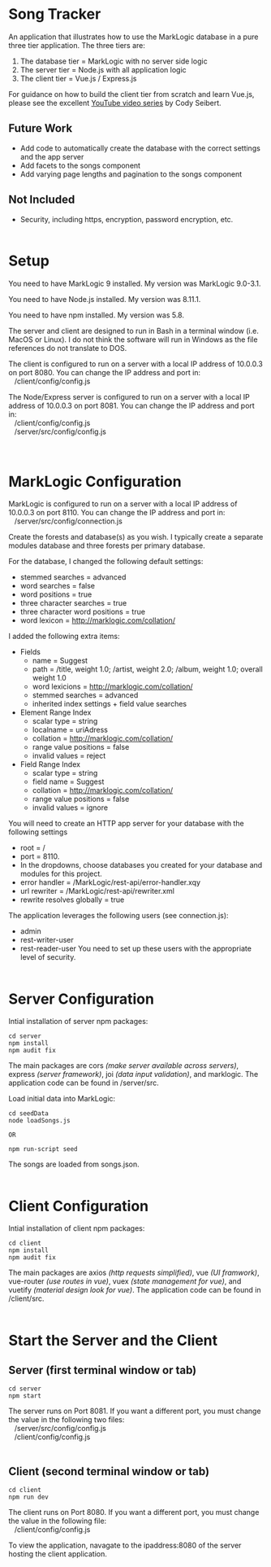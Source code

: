 # Song Tracker
An application that illustrates how to use the MarkLogic database in a pure three tier application.  The three tiers are:

1. The database tier = MarkLogic with no server side logic
2. The server tier = Node.js with all application logic
3. The client tier = Vue.js / Express.js

For guidance on how to build the client tier from scratch and learn Vue.js, please see the excellent [YouTube video series](https://www.youtube.com/watch?v=Fa4cRMaTDUI) by Cody Seibert.

## Future Work
* Add code to automatically create the database with the correct settings and the app server
* Add facets to the songs component
* Add varying page lengths and pagination to the songs component

## Not Included
* Security, including https, encryption, password encryption, etc.
<br><br>

# Setup

You need to have MarkLogic 9 installed.  My version was MarkLogic 9.0-3.1.

You need to have Node.js installed.  My version was 8.11.1.

You need to have npm installed.  My version was 5.8.

The server and client are designed to run in Bash in a terminal window (i.e. MacOS or Linux).  I do not think the software will run in Windows as the file references do not translate to DOS.

The client is configured to run on a server with a local IP address of 10.0.0.3 on port 8080.  You can change the IP address and port in:<br>
&nbsp;&nbsp;&nbsp;/client/config/config.js<br>

The Node/Express server is configured to run on a server with a local IP address of 10.0.0.3 on port 8081.  You can change the IP address and port in:<br>
&nbsp;&nbsp;&nbsp;/client/config/config.js<br>
&nbsp;&nbsp;&nbsp;/server/src/config/config.js<br>
<br><br>

# MarkLogic Configuration
MarkLogic is configured to run on a server with a local IP address of 10.0.0.3 on port 8110.  You can change the IP address and port in:<br>
&nbsp;&nbsp;&nbsp;/server/src/config/connection.js

Create the forests and database(s) as you wish.  I typically create a separate modules database and three forests per primary database.

For the database, I changed the following default settings:
* stemmed searches = advanced
* word searches = false
* word positions = true
* three character searches = true
* three character word positions = true
* word lexicon = http://marklogic.com/collation/

I added the following extra items:
* Fields
  * name = Suggest
  * path = /title, weight 1.0; /artist, weight 2.0; /album, weight 1.0; overall weight 1.0
  * word lexicions = http://marklogic.com/collation/
  * stemmed searches = advanced
  * inherited index settings + field value searches
* Element Range Index
  * scalar type = string
  * localname = uriAdress
  * collation = http://marklogic.com/collation/
  * range value positions = false
  * invalid values = reject
* Field Range Index
  * scalar type = string
  * field name = Suggest
  * collation = http://marklogic.com/collation/
  * range value positions = false
  * invalid values = ignore

You will need to create an HTTP app server for your database with the following settings
* root = /
* port = 8110.
* In the dropdowns, choose databases you created for your database and modules for this project.
* error handler = /MarkLogic/rest-api/error-handler.xqy
* url rewriter = /MarkLogic/rest-api/rewriter.xml
* rewrite resolves globally = true

The application leverages the following users (see connection.js):
* admin
* rest-writer-user
* rest-reader-user
You need to set up these users with the appropriate level of security.
<br><br>

# Server Configuration

Intial installation of server npm packages:
```
cd server
npm install
npm audit fix
```
The main packages are cors *(make server available across servers)*, express *(server framework)*, joi *(data input validation)*, and marklogic.  The application code can be found in /server/src.

Load initial data into MarkLogic:
```
cd seedData
node loadSongs.js

OR

npm run-script seed
```
The songs are loaded from songs.json.
<br><br>

# Client Configuration
Intial installation of client npm packages:
```
cd client
npm install
npm audit fix
```
The main packages are axios *(http requests simplified)*, vue *(UI framwork)*, vue-router *(use routes in vue)*, vuex *(state management for vue)*, and vuetify *(material design look for vue)*.  The application code can be found in /client/src.
<br><br>

# Start the Server and the Client

## Server (first terminal window or tab)
```
cd server
npm start
```
The server runs on Port 8081.  If you want a different port, you must change the value in the following two files:<br>
&nbsp;&nbsp;&nbsp;/server/src/config/config.js<br>
&nbsp;&nbsp;&nbsp;/client/config/config.js
<br><br>

## Client (second terminal window or tab)
```
cd client
npm run dev
```
The client runs on Port 8080.  If you want a different port, you must change the value in the following file:<br>
&nbsp;&nbsp;&nbsp;/client/config/config.js

To view the application, navagate to the ipaddress:8080 of the server hosting the client application.